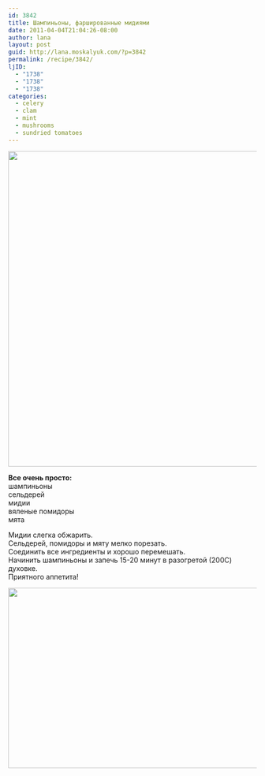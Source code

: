 ```yaml
---
id: 3842
title: Шампиньоны, фаршированные мидиями
date: 2011-04-04T21:04:26-08:00
author: lana
layout: post
guid: http://lana.moskalyuk.com/?p=3842
permalink: /recipe/3842/
ljID:
  - "1738"
  - "1738"
  - "1738"
categories:
  - celery
  - clam
  - mint
  - mushrooms
  - sundried tomatoes
---
```

<img loading="lazy" class="alignnone" title="stuffed mushrooms" src="http://farm6.static.flickr.com/5028/5588180994_80598238a8_z.jpg" alt="" width="559" height="640" />

**Все очень просто:**  
шампиньоны  
сельдерей  
мидии  
вяленые помидоры  
мята

Мидии слегка обжарить.  
Сельдерей, помидоры и мяту мелко порезать.  
Соединить все ингредиенты и хорошо перемешать.  
Начинить шампиньоны и запечь 15-20 минут в разогретой (200С) духовке.  
Приятного аппетита!

<img loading="lazy" class="alignnone" title="stuffed mushrooms" src="http://farm6.static.flickr.com/5263/5588176628_e5503447b3_z.jpg" alt="" width="640" height="366" />